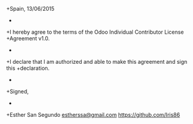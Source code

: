 +Spain, 13/06/2015

+

+I hereby agree to the terms of the Odoo Individual Contributor License
+Agreement v1.0.

+

+I declare that I am authorized and able to make this agreement and sign this
+declaration.

+

+Signed,

+

+Esther San Segundo estherssa@gmail.com https://github.com/Iris86

